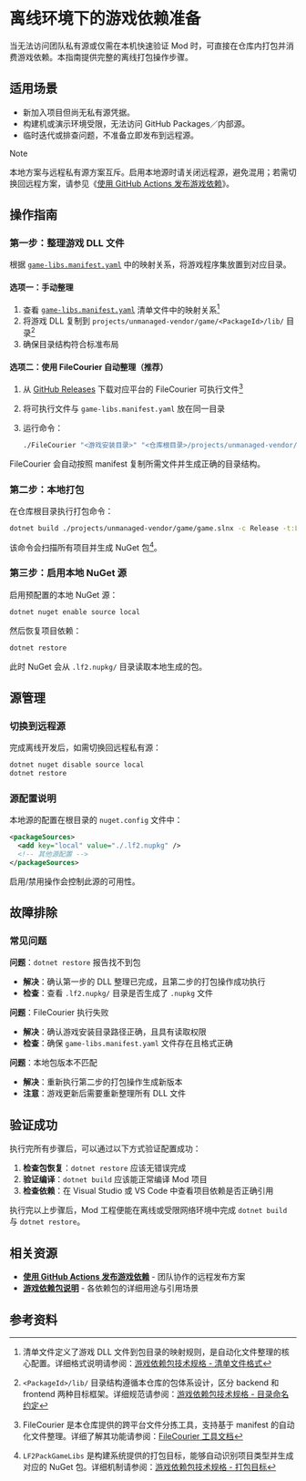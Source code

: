 # 离线环境下的游戏依赖准备

当无法访问团队私有源或仅需在本机快速验证 Mod 时，可直接在仓库内打包并消费游戏依赖。本指南提供完整的离线打包操作步骤。

## 适用场景

- 新加入项目但尚无私有源凭据。
- 构建机或演示环境受限，无法访问 GitHub Packages／内部源。
- 临时迭代或排查问题，不准备立即发布到远程源。

> [!NOTE]
> 本地方案与远程私有源方案互斥。启用本地源时请关闭远程源，避免混用；若需切换回远程方案，请参见《[使用 GitHub Actions 发布游戏依赖](./game-libs-remote-publish.md)》。

## 操作指南

### 第一步：整理游戏 DLL 文件

根据 [`game-libs.manifest.yaml`](../../projects/unmanaged-vendor/game/game-libs.manifest.yaml) 中的映射关系，将游戏程序集放置到对应目录。

#### 选项一：手动整理

1. 查看 [`game-libs.manifest.yaml`](../../projects/unmanaged-vendor/game/game-libs.manifest.yaml) 清单文件中的映射关系[^1]
2. 将游戏 DLL 复制到 `projects/unmanaged-vendor/game/<PackageId>/lib/` 目录[^2]
3. 确保目录结构符合标准布局

#### 选项二：使用 FileCourier 自动整理（推荐）

1. 从 [GitHub Releases](https://github.com/iplaylf2/lf2-taiwu-mods/releases) 下载对应平台的 FileCourier 可执行文件[^3]
2. 将可执行文件与 `game-libs.manifest.yaml` 放在同一目录
3. 运行命令：

   ```bash
   ./FileCourier "<游戏安装目录>" "<仓库根目录>/projects/unmanaged-vendor/game" -m game-libs.manifest.yaml
   ```

FileCourier 会自动按照 manifest 复制所需文件并生成正确的目录结构。

### 第二步：本地打包

在仓库根目录执行打包命令：

```bash
dotnet build ./projects/unmanaged-vendor/game/game.slnx -c Release -t:LF2PackGameLibs
```

该命令会扫描所有项目并生成 NuGet 包[^4]。

### 第三步：启用本地 NuGet 源

启用预配置的本地 NuGet 源：

```bash
dotnet nuget enable source local
```

然后恢复项目依赖：

```bash
dotnet restore
```

此时 NuGet 会从 `.lf2.nupkg/` 目录读取本地生成的包。

## 源管理

### 切换到远程源

完成离线开发后，如需切换回远程私有源：

```bash
dotnet nuget disable source local
dotnet restore
```

### 源配置说明

本地源的配置在根目录的 `nuget.config` 文件中：

```xml
<packageSources>
  <add key="local" value="./.lf2.nupkg" />
  <!-- 其他源配置 -->
</packageSources>
```

启用/禁用操作会控制此源的可用性。

## 故障排除

### 常见问题

**问题**：`dotnet restore` 报告找不到包

- **解决**：确认第一步的 DLL 整理已完成，且第二步的打包操作成功执行
- **检查**：查看 `.lf2.nupkg/` 目录是否生成了 `.nupkg` 文件

**问题**：FileCourier 执行失败

- **解决**：确认游戏安装目录路径正确，且具有读取权限
- **检查**：确保 `game-libs.manifest.yaml` 文件存在且格式正确

**问题**：本地包版本不匹配

- **解决**：重新执行第二步的打包操作生成新版本
- **注意**：游戏更新后需要重新整理所有 DLL 文件

## 验证成功

执行完所有步骤后，可以通过以下方式验证配置成功：

1. **检查包恢复**：`dotnet restore` 应该无错误完成
2. **验证编译**：`dotnet build` 应该能正常编译 Mod 项目
3. **检查依赖**：在 Visual Studio 或 VS Code 中查看项目依赖是否正确引用

执行完以上步骤后，Mod 工程便能在离线或受限网络环境中完成 `dotnet build` 与 `dotnet restore`。

## 相关资源

- **[使用 GitHub Actions 发布游戏依赖](./game-libs-remote-publish.md)** - 团队协作的远程发布方案
- **[游戏依赖包说明](../reference/game-dependencies.md)** - 各依赖包的详细用途与引用场景

## 参考资料

[^1]: 清单文件定义了游戏 DLL 文件到包目录的映射规则，是自动化文件整理的核心配置。详细格式说明请参阅：[游戏依赖包技术规格 - 清单文件格式](../reference/game-libs-packaging.md#清单文件格式)

[^2]: `<PackageId>/lib/` 目录结构遵循本仓库的包体系设计，区分 backend 和 frontend 两种目标框架。详细规范请参阅：[游戏依赖包技术规格 - 目录命名约定](../reference/game-libs-packaging.md#目录命名约定)

[^3]: FileCourier 是本仓库提供的跨平台文件分拣工具，支持基于 manifest 的自动化文件整理。详细了解其功能请参阅：[FileCourier 工具文档](../../projects/unmanaged-vendor/tools/FileCourier/README.md)

[^4]: `LF2PackGameLibs` 是构建系统提供的打包目标，能够自动识别项目类型并生成对应的 NuGet 包。详细机制请参阅：[游戏依赖包技术规格 - 打包目标](../reference/game-libs-packaging.md#打包目标)
